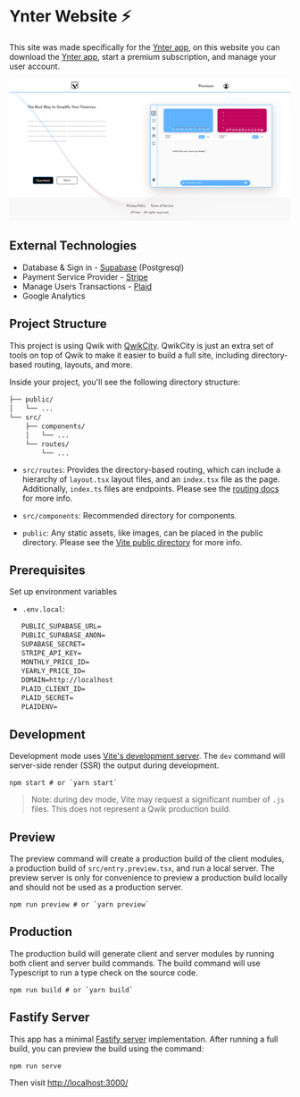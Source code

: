 # Ynter Website ⚡️
This site was made specifically for the [Ynter app](https://github.com/itsrofly/ynter-website/releases/tag/Distribution), on this website you can download the [Ynter app](https://github.com/itsrofly/ynter-website/releases/tag/Distribution), start a premium subscription, and manage your user account.

<p align="center">
    <img src="https://github.com/itsrofly/ynter-website/blob/main/Website.png"/>
</p>

## External Technologies
 - Database & Sign in - [Supabase](https://supabase.com/docs/guides/database/overview) (Postgresql)
 - Payment Service Provider - [Stripe](https://docs.stripe.com/)
 - Manage Users Transactions - [Plaid](https://plaid.com/en-eu/products/transactions/)
 - Google Analytics
 


## Project Structure

This project is using Qwik with [QwikCity](https://qwik.dev/qwikcity/overview/). QwikCity is just an extra set of tools on top of Qwik to make it easier to build a full site, including directory-based routing, layouts, and more.

Inside your project, you'll see the following directory structure:

```
├── public/
│   └── ...
└── src/
    ├── components/
    │   └── ...
    └── routes/
        └── ...
```

- `src/routes`: Provides the directory-based routing, which can include a hierarchy of `layout.tsx` layout files, and an `index.tsx` file as the page. Additionally, `index.ts` files are endpoints. Please see the [routing docs](https://qwik.dev/qwikcity/routing/overview/) for more info.

- `src/components`: Recommended directory for components.

- `public`: Any static assets, like images, can be placed in the public directory. Please see the [Vite public directory](https://vitejs.dev/guide/assets.html#the-public-directory) for more info.


## Prerequisites
Set up environment variables

 - `.env.local`: 
 ```
    PUBLIC_SUPABASE_URL=
    PUBLIC_SUPABASE_ANON=
    SUPABASE_SECRET=
    STRIPE_API_KEY=
    MONTHLY_PRICE_ID=
    YEARLY_PRICE_ID=
    DOMAIN=http://localhost
    PLAID_CLIENT_ID=
    PLAID_SECRET=
    PLAIDENV=
```

## Development

Development mode uses [Vite's development server](https://vitejs.dev/). The `dev` command will server-side render (SSR) the output during development.

```shell
npm start # or `yarn start`
```

> Note: during dev mode, Vite may request a significant number of `.js` files. This does not represent a Qwik production build.

## Preview

The preview command will create a production build of the client modules, a production build of `src/entry.preview.tsx`, and run a local server. The preview server is only for convenience to preview a production build locally and should not be used as a production server.

```shell
npm run preview # or `yarn preview`
```

## Production

The production build will generate client and server modules by running both client and server build commands. The build command will use Typescript to run a type check on the source code.

```shell
npm run build # or `yarn build`
```

## Fastify Server

This app has a minimal [Fastify server](https://fastify.dev/) implementation. After running a full build, you can preview the build using the command:

```
npm run serve
```

Then visit [http://localhost:3000/](http://localhost:3000/)
